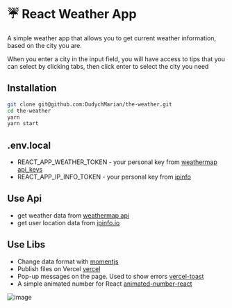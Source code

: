 # :umbrella: React Weather App 


A simple weather app that allows you to get current weather information, based on the city you are.

When you enter a city in the input field, you will have access to tips that you can select by clicking tabs, then click enter to select the city you need


## Installation

```sh
git clone git@github.com:DudychMarian/the-weather.git
cd the-weather
yarn
yarn start
```

## .env.local

- REACT_APP_WEATHER_TOKEN - your personal key from [weathermap api_keys](https://www.weatherapi.com/)
- REACT_APP_IP_INFO_TOKEN - your personal key from [ipinfo](https://ipinfo.io/account/home)


## Use Api

- get weather data from [weathermap api](https://www.weatherapi.com/)
- get user location data from [ipinfo.io](https://ipinfo.io/)


## Use Libs

- Change data format with [momentjs](https://momentjs.com/)
- Publish files on Vercel [vercel](https://vercel.com/)
- Pop-up messages on the page. Used to show errors [vercel-toast](https://vercel-toast.vercel.app/)
- A simple animated number for React [animated-number-react](https://github.com/Leocardoso94/animated-number-react)

![image](https://user-images.githubusercontent.com/62218468/138283071-cf3fccde-9bce-4971-aeed-eaaed4ad58d2.png)
